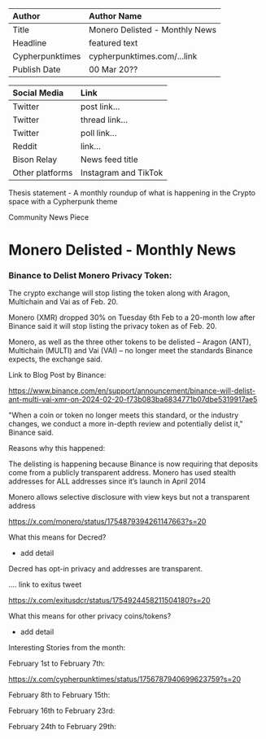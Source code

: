 | Author | Author Name |
| :---- | :---- |
| Title | Monero Delisted - Monthly News |
| Headline  | featured text |
| Cypherpunktimes | cypherpunktimes.com/...link |
| Publish Date | 00 Mar 20?? |

| Social Media | Link |
| :---- | :---- |
| Twitter | post link… |
| Twitter | thread link… |
| Twitter | poll link… |
| Reddit  | link… |
| Bison Relay | News feed title |
| Other platforms | Instagram and TikTok |

Thesis statement - A monthly roundup of what is happening in the Crypto space with a Cypherpunk theme

Community News Piece


# Monero Delisted - Monthly News

### Binance to Delist Monero Privacy Token:

The crypto exchange will stop listing the token along with Aragon, Multichain and Vai as of Feb. 20.

Monero (XMR) dropped 30% on Tuesday 6th Feb to a 20-month low after Binance said it will stop listing the privacy token as of Feb. 20.

Monero, as well as the three other tokens to be delisted – Aragon (ANT), Multichain (MULTI) and Vai (VAI) – no longer meet the standards Binance expects, the exchange said.

Link to Blog Post by Binance:

https://www.binance.com/en/support/announcement/binance-will-delist-ant-multi-vai-xmr-on-2024-02-20-f73b083ba6834771b07dbe5319917ae5 

"When a coin or token no longer meets this standard, or the industry changes, we conduct a more in-depth review and potentially delist it," Binance said.

Reasons why this happened:

The delisting is happening because Binance is now requiring that deposits come from a publicly transparent address. Monero has used stealth addresses for ALL addresses since it’s launch in April 2014

Monero allows selective disclosure with view keys but not a transparent address

https://x.com/monero/status/1754879394261147663?s=20

What this means for Decred?

- add detail

Decred has opt-in privacy and addresses are transparent.

.... link to exitus tweet

https://x.com/exitusdcr/status/1754924458211504180?s=20

What this means for other privacy coins/tokens?

- add detail


Interesting Stories from the month:

February 1st to February 7th:

https://x.com/cypherpunktimes/status/1756787940699623759?s=20

February 8th to February 15th:

February 16th to February 23rd:

February 24th to February 29th:

